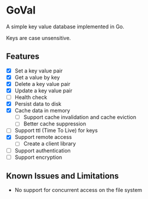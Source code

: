 # GoVal

A simple key value database implemented in Go.

Keys are case unsensitive.

## Features

- [x] Set a key value pair
- [x] Get a value by key
- [x] Delete a key value pair
- [x] Update a key value pair
- [ ] Health check
- [x] Persist data to disk
- [x] Cache data in memory
  - [ ] Support cache invalidation and cache eviction
  - [ ] Better cache suppression
- [ ] Support ttl (Time To Live) for keys
- [x] Support remote access
  - [ ] Create a client library
- [ ] Support authentication
- [ ] Support encryption

## Known Issues and Limitations

- No support for concurrent access on the file system
